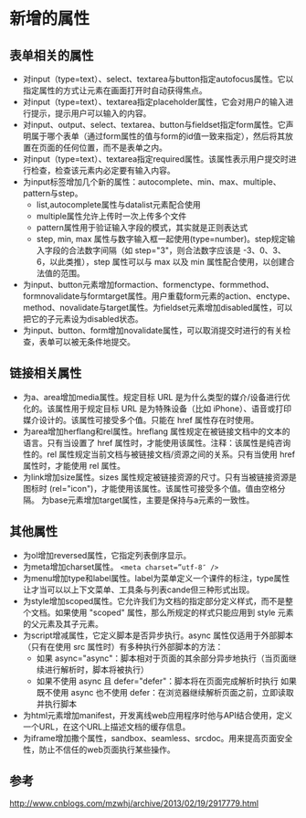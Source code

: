 # 新增的属性
## 表单相关的属性
* 对input（type=text）、select、textarea与button指定autofocus属性。它以指定属性的方式让元素在画面打开时自动获得焦点。
* 对input（type=text）、textarea指定placeholder属性，它会对用户的输入进行提示，提示用户可以输入的内容。
* 对input、output、select、textarea、button与fieldset指定form属性。它声明属于哪个表单（通过form属性的值与form的id值一致来指定），然后将其放置在页面的任何位置，而不是表单之内。
* 对input（type=text）、textarea指定required属性。该属性表示用户提交时进行检查，检查该元素内必定要有输入内容。
* 为input标签增加几个新的属性：autocomplete、min、max、multiple、pattern与step。
	* list,autocomplete属性与datalist元素配合使用
	* multiple属性允许上传时一次上传多个文件
	* pattern属性用于验证输入字段的模式，其实就是正则表达式
	* step, min, max 属性与数字输入框一起使用(type=number)。step规定输入字段的合法数字间隔（如 step="3"，则合法数字应该是 -3、0、3、6，以此类推），step 属性可以与 max 以及 min 属性配合使用，以创建合法值的范围。
* 为input、button元素增加formaction、formenctype、formmethod、formnovalidate与formtarget属性。用户重载form元素的action、enctype、method、novalidate与target属性。为fieldset元素增加disabled属性，可以把它的子元素设为disabled状态。
* 为input、button、form增加novalidate属性，可以取消提交时进行的有关检查，表单可以被无条件地提交。

## 链接相关属性
* 为a、area增加media属性。规定目标 URL 是为什么类型的媒介/设备进行优化的。该属性用于规定目标 URL 是为特殊设备（比如 iPhone）、语音或打印媒介设计的。该属性可接受多个值。只能在 href 属性存在时使用。
* 为area增加herflang和rel属性。hreflang 属性规定在被链接文档中的文本的语言。只有当设置了 href 属性时，才能使用该属性。注释：该属性是纯咨询性的。rel 属性规定当前文档与被链接文档/资源之间的关系。只有当使用 href 属性时，才能使用 rel 属性。
* 为link增加size属性。sizes 属性规定被链接资源的尺寸。只有当被链接资源是图标时 (rel="icon")，才能使用该属性。该属性可接受多个值。值由空格分隔。
    为base元素增加target属性，主要是保持与a元素的一致性。

## 其他属性
* 为ol增加reversed属性，它指定列表倒序显示。
* 为meta增加charset属性。 `<meta charset=”utf-8″ />`
* 为menu增加type和label属性。label为菜单定义一个课件的标注，type属性让才当可以以上下文菜单、工具条与列表cande但三种形式出现。
* 为style增加scoped属性。它允许我们为文档的指定部分定义样式，而不是整个文档。如果使用 "scoped" 属性，那么所规定的样式只能应用到 style 元素的父元素及其子元素。
* 为script增减属性，它定义脚本是否异步执行。async 属性仅适用于外部脚本（只有在使用 src 属性时）有多种执行外部脚本的方法：
    * 如果 async="async"：脚本相对于页面的其余部分异步地执行（当页面继续进行解析时，脚本将被执行）
    * 如果不使用 async 且 defer="defer"：脚本将在页面完成解析时执行
    如果既不使用 async 也不使用 defer：在浏览器继续解析页面之前，立即读取并执行脚本
* 为html元素增加manifest，开发离线web应用程序时他与API结合使用，定义一个URL，在这个URL上描述文档的缓存信息。
* 为iframe增加撒个属性，sandbox、seamless、srcdoc。用来提高页面安全性，防止不信任的web页面执行某些操作。

## 参考
http://www.cnblogs.com/mzwhj/archive/2013/02/19/2917779.html



